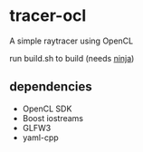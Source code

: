 # tracer-ocl

A simple raytracer using OpenCL

run build.sh to build (needs [ninja](https://martine.github.io/ninja/))

## dependencies

* OpenCL SDK
* Boost iostreams
* GLFW3
* yaml-cpp
